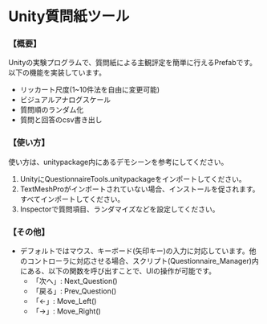 # Unity質問紙ツール
### 【概要】
Unityの実験プログラムで、質問紙による主観評定を簡単に行えるPrefabです。以下の機能を実装しています。
- リッカート尺度(1~10件法を自由に変更可能)
- ビジュアルアナログスケール
- 質問順のランダム化
- 質問と回答のcsv書き出し

### 【使い方】
使い方は、unitypackage内にあるデモシーンを参考にしてください。
1. UnityにQuestionnaireTools.unitypackageをインポートしてください。
2. TextMeshProがインポートされていない場合、インストールを促されます。すべてインポートしてください。
3. Inspectorで質問項目、ランダマイズなどを設定してください。

### 【その他】
- デフォルトではマウス、キーボード(矢印キー)の入力に対応しています。他のコントローラに対応させる場合、スクリプト(Questionnaire_Manager)内にある、以下の関数を呼び出すことで、UIの操作が可能です。  
    - 「次へ」: Next_Question()
    - 「戻る」: Prev_Question()
    - 「←」: Move_Left()
    - 「→」: Move_Right()

